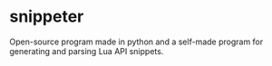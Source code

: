 # snippeter
Open-source program made in python and a self-made program for generating and parsing Lua API snippets.
